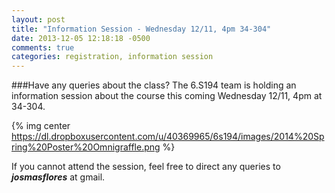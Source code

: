 ```yaml
---
layout: post
title: "Information Session - Wednesday 12/11, 4pm 34-304"
date: 2013-12-05 12:18:18 -0500
comments: true
categories: registration, information session
---
```


###Have any queries about the class?
The 6.S194 team is holding an information session about the course this coming Wednesday 12/11, 4pm at 34-304.

{% img center https://dl.dropboxusercontent.com/u/40369965/6s194/images/2014%20Spring%20Poster%20Omnigraffle.png %}

If you cannot attend the session, feel free to direct any queries to ***josmasflores*** at gmail.

